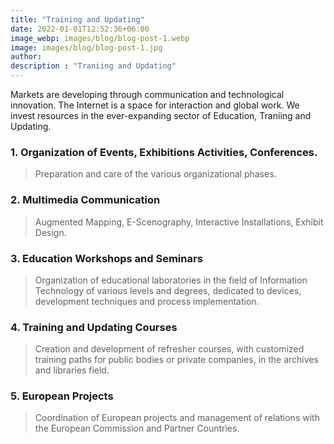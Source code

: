 ```yaml
---
title: "Training and Updating"
date: 2022-01-01T12:52:36+06:00
image_webp: images/blog/blog-post-1.webp
image: images/blog/blog-post-1.jpg
author:
description : "Traniing and Updating"
---
```


Markets are developing through communication and technological innovation. The Internet is a space for interaction and global work. We invest resources in the ever-expanding sector of Education, Traniing and Updating.

### 1. Organization of Events, Exhibitions Activities, Conferences.

> Preparation and care of the various organizational phases.

### 2. Multimedia Communication
 
> Augmented Mapping, E-Scenography, Interactive Installations, Exhibit Design.

### 3. Education Workshops and Seminars

> Organization of educational laboratories in the field of Information Technology of various levels and degrees, dedicated to devices, development techniques and process implementation.

### 4. Training and Updating Courses

> Creation and development of refresher courses, with customized training paths for public bodies or private companies, in the archives and libraries field.

### 5. European Projects

> Coordination of European projects and management of relations with the European Commission and Partner Countries.
